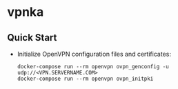 # vpnka

## Quick Start


* Initialize OpenVPN configuration files and certificates:

      docker-compose run --rm openvpn ovpn_genconfig -u udp://<VPN.SERVERNAME.COM>
      docker-compose run --rm openvpn ovpn_initpki
